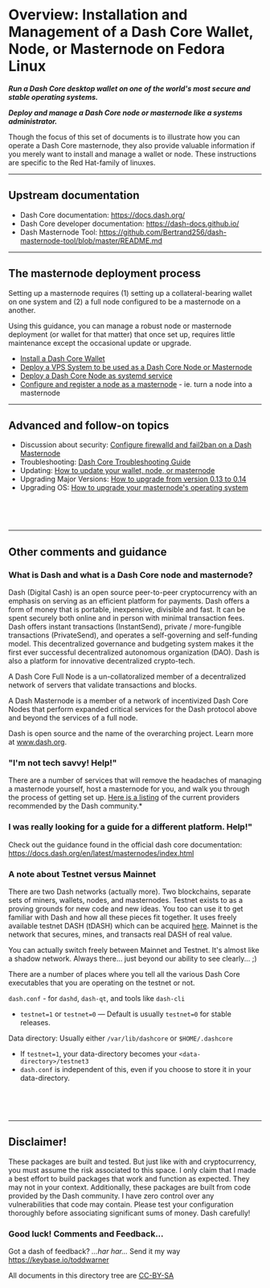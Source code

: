 # Overview: Installation and Management of a Dash Core Wallet, Node, or Masternode on Fedora Linux

_**Run a Dash Core desktop wallet on one of the world's most secure and stable operating systems.**_

_**Deploy and manage a Dash Core node or masternode like a systems administrator.**_

Though the focus of this set of documents is to illustrate how you can operate
a Dash Core masternode, they also provide valuable information if you merely
want to install and manage a wallet or node. These instructions are specific to
the Red Hat-family of linuxes.

---

## Upstream documentation

- Dash Core documentation: <https://docs.dash.org/>
- Dash Core developer documentation: <https://dash-docs.github.io/>
- Dash Masternode Tool: <https://github.com/Bertrand256/dash-masternode-tool/blob/master/README.md>

---

## The masternode deployment process

Setting up a masternode requires (1) setting up a collateral-bearing wallet on
one system and (2) a full node configured to be a masternode on a another.

Using this guidance, you can manage a robust node or masternode deployment (or
wallet for that matter) that once set up, requires little maintenance except
the occasional update or upgrade.

- [Install a Dash Core Wallet](https://github.com/taw00/dashcore-rpm/blob/master/documentation/howto.dashcore-wallet-setup.gui.md)
- [Deploy a VPS System to be used as a Dash Core Node or Masternode](https://github.com/taw00/dashcore-rpm/blob/master/documentation/howto.deploy-and-configure-operating-system.md)
- [Deploy a Dash Core Node as systemd service](https://github.com/taw00/dashcore-rpm/blob/master/documentation/howto.dashcore-node-setup.systemd.md)
- [Configure and register a node as a masternode](https://github.com/taw00/dashcore-rpm/blob/master/documentation/howto.dashcore-masternode-registration.md) - ie. turn a node into a masternode

---

## Advanced and follow-on topics

- Discussion about security: [Configure firewalld and fail2ban on a Dash Masternode](https://github.com/taw00/dashcore-rpm/blob/master/documentation/howto.dashcore-node-security.md)
- Troubleshooting: [Dash Core Troubleshooting Guide](https://github.com/taw00/dashcore-rpm/blob/master/documentation/howto.dashcore-troubleshooting.md)
- Updating: [How to update your wallet, node, or masternode](https://github.com/taw00/dashcore-rpm/blob/master/documentation/howto.update-a-wallet-node-or-masternode.md)
- Upgrading Major Versions: [How to upgrade from version 0.13 to 0.14](https://github.com/taw00/dashcore-rpm/blob/master/documentation/testing/howto.dashcore-upgrade-from-0.13-to-0.14.md)
- Upgrading OS: [How to upgrade your masternode's operating system](https://github.com/taw00/dashcore-rpm/blob/master/documentation/howto.upgrade-the-operating-system.md)


&nbsp;

&nbsp;

---

## Other comments and guidance

### What is Dash and what is a Dash Core node and masternode?

Dash (Digital Cash) is an open source peer-to-peer cryptocurrency with an
emphasis on serving as an efficient platform for payments. Dash offers a form of
money that is portable, inexpensive, divisible and fast. It can be spent
securely both online and in person with minimal transaction fees. Dash offers
instant transactions (InstantSend), private / more-fungible transactions
(PrivateSend), and operates a self-governing and self-funding model. This
decentralized governance and budgeting system makes it the first ever successful
decentralized autonomous organization (DAO). Dash is also a platform for
innovative decentralized crypto-tech.

A Dash Core Full Node is a un-collatoralized member of a decentralized network
of servers that validate transactions and blocks.

A Dash Masternode is a member of a network of incentivized Dash Core Nodes that
perform expanded critical services for the Dash protocol above and beyond the
services of a full node.

Dash is open source and the name of the overarching project. Learn more
at www.dash.org.


### "I'm not tech savvy! Help!"

There are a number of services that will remove the headaches of managing a
masternode yourself, host a masternode for you, and walk you through the
process of  getting set up. [Here is a
listing](https://docs.dash.org/en/latest/masternodes/hosting.html) of the
current providers recommended by the Dash community.*

### I was really looking for a guide for a different platform. Help!"    

Check out the guidance found in the official dash core documentation:
<https://docs.dash.org/en/latest/masternodes/index.html>


### A note about Testnet versus Mainnet

There are two Dash networks (actually more). Two blockchains, separate sets of
miners, wallets, nodes, and masternodes. Testnet exists to as a proving grounds
for new code and new ideas. You too can use it to get familiar with Dash and
how all these pieces fit together. It uses freely available testnet DASH
(tDASH) which can be acquired
[here](https://docs.dash.org/en/stable/developers/testnet.html#faucets).
Mainnet is the network that secures, mines, and transacts real DASH of real
value.

You can actually switch freely between Mainnet and Testnet. It's almost like a
shadow network. Always there... just beyond our ability to see clearly... ;)

There are a number of places where you tell all the various Dash Core
executables that you are operating on the testnet or not.

`dash.conf` - for `dashd`, `dash-qt`, and tools like `dash-cli`

* `testnet=1` or `testnet=0` &mdash; Default is usually `testnet=0` for stable releases.

Data directory: Usually either `/var/lib/dashcore` or `$HOME/.dashcore`

* If `testnet=1`, your data-directory becomes your `<data-directory>/testnet3`
* `dash.conf` is independent of this, even if you choose to store it in your data-directory.

<!-- NO LONGER RELEVANT
`sentinel.conf`

* `network=testnet` or `network=mainnet`
-->



&nbsp;

&nbsp;

---

## Disclaimer!

These packages are built and tested. But just like with and cryptocurrency, you
must assume the risk associated to this space. I only claim that I made a best
effort to build packages that work and function as expected. They may not in
your context. Additionally, these packages are built from code provided by the
Dash community. I have zero control over any vulnerabilities that code may
contain. Please test your configuration thoroughly before associating
significant sums of money. Dash carefully!


### Good luck! Comments and Feedback...

Got a dash of feedback? *...har har...* Send it my way <https://keybase.io/toddwarner>    

All documents in this directory tree are
[CC-BY-SA](https://github.com/taw00/dashcore-rpm/blob/master/documentation/LICENSE.cc-by-sa.md)
